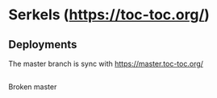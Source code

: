 # Serkels (https://toc-toc.org/)

## Deployments

The master branch is sync with https://master.toc-toc.org/

##

Broken master

